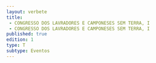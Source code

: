 ```yaml
---
layout: verbete
title:
 - CONGRESSO DOS LAVRADORES E CAMPONESES SEM TERRA, I
 - CONGRESSO DOS LAVRADORES E CAMPONESES SEM TERRA, I
published: true
edition: 1  
type: T
subtype: Eventos
---
```


